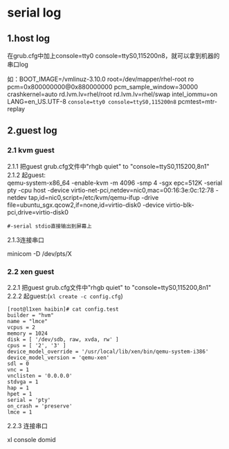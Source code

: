 # serial log

## 1.host log

在grub.cfg中加上console=tty0 console=ttyS0,115200n8，就可以拿到机器的串口log

如：BOOT_IMAGE=/vmlinuz-3.10.0 root=/dev/mapper/rhel-root ro pcm=0x800000000@0x880000000 pcm_sample_window=30000 crashkernel=auto rd.lvm.lv=rhel/root rd.lvm.lv=rhel/swap intel_iommu=on LANG=en_US.UTF-8 ```console=tty0 console=ttyS0,115200n8``` pcmtest=mtr-replay

## 2.guest log
### 2.1 kvm guest
 
2.1.1 把guest grub.cfg文件中"rhgb quiet" to "console=ttyS0,115200,8n1"<br>
2.1.2 起guest: <br>
qemu-system-x86_64 -enable-kvm -m 4096 -smp 4 -sgx epc=512K -serial pty 
-cpu host -device virtio-net-pci,netdev=nic0,mac=00:16:3e:0c:12:78 
-netdev tap,id=nic0,script=/etc/kvm/qemu-ifup 
-drive file=ubuntu_sgx.qcow2,if=none,id=virtio-disk0 
-device virtio-blk-pci,drive=virtio-disk0<br>

	#-serial stdio直接输出到屏幕上
2.1.3连接串口

minicom -D /dev/pts/X

### 2.2 xen guest

2.2.1 把guest grub.cfg文件中"rhgb quiet" to "console=ttyS0,115200,8n1"<br>
2.2.2 起guest:(```xl create -c config.cfg```) <br>

	[root@l1xen haibin]# cat config.test
	builder = "hvm"
	name = "lmce"
	vcpus = 2
	memory = 1024
	disk = [ '/dev/sdb, raw, xvda, rw' ]
	cpus = [ '2', '3' ]
	device_model_override = '/usr/local/lib/xen/bin/qemu-system-i386'
	device_model_version = 'qemu-xen'
	sdl = 0
	vnc = 1
	vnclisten = '0.0.0.0'
	stdvga = 1
	hap = 1
	hpet = 1
	serial = 'pty'
	on_crash = 'preserve'
	lmce = 1
2.2.3 连接串口

xl console domid
